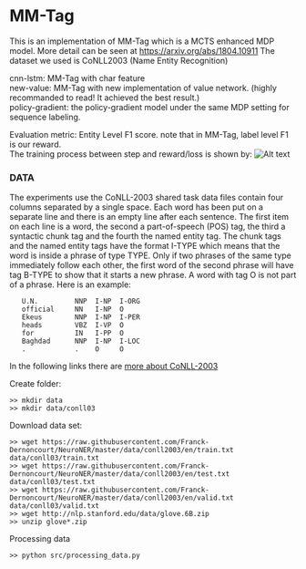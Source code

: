 # MM-Tag
This is an implementation of MM-Tag which is a MCTS enhanced MDP model. More detail can be seen at https://arxiv.org/abs/1804.10911
The dataset we used is CoNLL2003 (Name Entity Recognition)

cnn-lstm: MM-Tag with char feature <br>
new-value: MM-Tag with new implementation of value network. (highly recommanded to read! It achieved the best result.)<br> 
policy-gradient: the policy-gradient model under the same MDP setting for sequence labeling.

Evaluation metric:
Entity Level F1 score. note that in MM-Tag, label level F1 is our reward.<br> 
The training process between step and reward/loss is shown by:
![Alt text](./new_value/train_fig.png?raw=true "training process")


### DATA

The experiments use the CoNLL-2003 shared task data files contain four columns separated by a single space. 
Each word has been put on a separate line and there is an empty line after each sentence. 
The first item on each line is a word, the second a part-of-speech (POS) tag, the third a syntactic chunk tag and the fourth the named entity tag. 
The chunk tags and the named entity tags have the format I-TYPE which means that the word is inside a phrase of type TYPE. Only if two phrases of the same type immediately follow each other, the first word of the second phrase will have tag B-TYPE to show that it starts a new phrase. 
A word with tag O is not part of a phrase. Here is an example:

```
   U.N.         NNP  I-NP  I-ORG 
   official     NN   I-NP  O 
   Ekeus        NNP  I-NP  I-PER 
   heads        VBZ  I-VP  O 
   for          IN   I-PP  O 
   Baghdad      NNP  I-NP  I-LOC 
   .            .    O     O 
```

In the following links there are [more about CoNLL-2003](https://www.clips.uantwerpen.be/conll2003/ner/)

Create folder:
```
>> mkdir data
>> mkdir data/conll03
```
Download data set:

```
>> wget https://raw.githubusercontent.com/Franck-Dernoncourt/NeuroNER/master/data/conll2003/en/train.txt data/conll03/train.txt
>> wget https://raw.githubusercontent.com/Franck-Dernoncourt/NeuroNER/master/data/conll2003/en/test.txt data/conll03/test.txt
>> wget https://raw.githubusercontent.com/Franck-Dernoncourt/NeuroNER/master/data/conll2003/en/valid.txt data/conll03/valid.txt
>> wget http://nlp.stanford.edu/data/glove.6B.zip
>> unzip glove*.zip
```
Processing data
```
>> python src/processing_data.py
```
